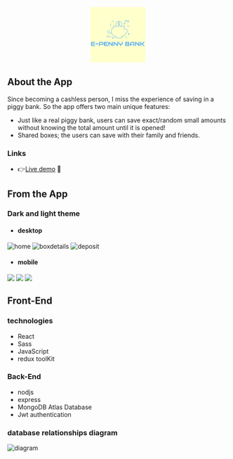  
<p align="center">
<img src="/client/src/assets/images/logo.png" width="25%">
</p>

## About the App
Since becoming a cashless person, I miss the experience of saving in a piggy bank.
So the app offers two main unique features:

* Just like a real piggy bank, users can save exact/random small amounts without knowing the total amount until it is opened! 
* Shared boxes; the users can save with their family and friends.

###  Links 
* 👉[Live demo](https://e-penny-bank.netlify.app/) 💸


## From the App
### Dark and light theme
* #### desktop

![home](https://i.ibb.co/1fBR23b/Screenshot-100.png)
![boxdetails](https://i.ibb.co/99PhTgy/Screenshot-99.png)
![deposit](https://i.ibb.co/zfYv6d6/Screenshot-101.png)
*  #### mobile 
<img src="https://i.ibb.co/DR2mvfh/Screenshot-102.png" width="40%">
<img src="https://i.ibb.co/RQcPzVd/Screenshot-104.png" width="40%">
<img src="https://i.ibb.co/C1KmL3s/Screenshot-103.png" width="40%">


## Front-End 
### technologies
* React 
* Sass
* JavaScript
* redux toolKit
### Back-End 
* nodjs 
* express 
* MongoDB Atlas Database
* Jwt authentication
### database relationships diagram
![diagram](https://i.ibb.co/9VMtc9B/diagram.png)


